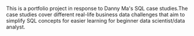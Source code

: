 This is a portfolio project in response to Danny Ma's SQL case studies.The case studies 
cover different real-life business data challenges that aim to simplify SQL concepts for easier 
learning for beginner data scientist/data analyst.
